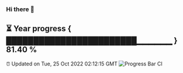 ### Hi there 👋
⏳ Year progress { ████████████████████████▁▁▁▁▁▁ } 81.40 %
---
⏰ Updated on Tue, 25 Oct 2022 02:12:15 GMT
![Progress Bar CI](https://github.com/liununu/liununu/workflows/Progress%20Bar%20CI/badge.svg)
